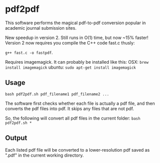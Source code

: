 # pdf2pdf
This software performs the magical pdf-to-pdf conversion popular in academic journal submission sites.

New speedup in version 2. Still runs in O(1) time, but now ~15% faster! 
Version 2 now requires you compile the C++ code fast.c thusly:

`g++ fast.c -o fastpdf`.

Requires imagemagick. It can probably be installed like this: 
OSX: `brew install imagemagick`
ubuntu: `sudo apt-get install imagemagick`

## Usage
`bash pdf2pdf.sh pdf_filename1 pdf_filename2 ...`

The software first checks whether each file is actually a pdf file, and then converts the pdf files into pdf. It skips any files that are not pdf.

So, the following will convert all pdf files in the current folder:
`bash pdf2pdf.sh *`

## Output
Each listed pdf file will be converted to a lower-resolution pdf saved as "<RandomNumber>.pdf" in the current working directory.


